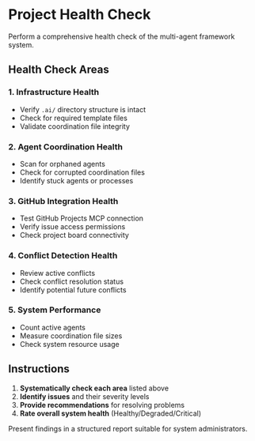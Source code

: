# Project Health Check

Perform a comprehensive health check of the multi-agent framework system.

## Health Check Areas

### 1. Infrastructure Health
- Verify `.ai/` directory structure is intact
- Check for required template files
- Validate coordination file integrity

### 2. Agent Coordination Health
- Scan for orphaned agents
- Check for corrupted coordination files
- Identify stuck agents or processes

### 3. GitHub Integration Health
- Test GitHub Projects MCP connection
- Verify issue access permissions
- Check project board connectivity

### 4. Conflict Detection Health
- Review active conflicts
- Check conflict resolution status
- Identify potential future conflicts

### 5. System Performance
- Count active agents
- Measure coordination file sizes
- Check system resource usage

## Instructions

1. **Systematically check each area** listed above
2. **Identify issues** and their severity levels
3. **Provide recommendations** for resolving problems
4. **Rate overall system health** (Healthy/Degraded/Critical)

Present findings in a structured report suitable for system administrators.